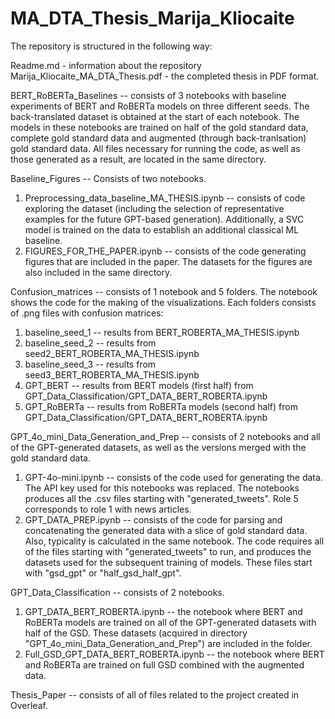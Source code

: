 # MA_DTA_Thesis_Marija_Kliocaite

The repository is structured in the following way:

Readme.md - information about the repository
Marija_Kliocaite_MA_DTA_Thesis.pdf - the completed thesis in PDF format.

BERT_RoBERTa_Baselines -- consists of 3 notebooks with baseline experiments of BERT and RoBERTa models on three different seeds. The back-translated dataset is obtained at the start of each notebook. The models in these notebooks are trained on half of the gold standard data, complete gold standard data and augmented (through back-tranlsation) gold standard data. All files necessary for running the code, as well as those generated as a result, are located in the same directory.

Baseline_Figures -- Consists of two notebooks.
 1. Preprocessing_data_baseline_MA_THESIS.ipynb -- consists of code exploring the dataset (including the selection of representative examples for the future GPT-based generation). Additionally, a SVC model is trained on the data to establish an additional classical ML baseline.
 2. FIGURES_FOR_THE_PAPER.ipynb -- consists of the code generating figures that are included in the paper. The datasets for the figures are also included in the same directory.

Confusion_matrices -- consists of 1 notebook and 5 folders. The notebook shows the code for the making of the visualizations. Each folders consists of .png files with confusion matrices: 
 1. baseline_seed_1 -- results from BERT_ROBERTA_MA_THESIS.ipynb
 2. baseline_seed_2 -- results from seed2_BERT_ROBERTA_MA_THESIS.ipynb
 3. baseline_seed_3 -- results from seed3_BERT_ROBERTA_MA_THESIS.ipynb
 4. GPT_BERT -- results from BERT models (first half) from GPT_Data_Classification/GPT_DATA_BERT_ROBERTA.ipynb
 5. GPT_RoBERTa -- results from RoBERTa models (second half) from GPT_Data_Classification/GPT_DATA_BERT_ROBERTA.ipynb

GPT_4o_mini_Data_Generation_and_Prep -- consists of 2 notebooks and all of the GPT-generated datasets, as well as the versions merged with the gold standard data.
 1. GPT-4o-mini.ipynb -- consists of the code used for generating the data. The API key used for this notebooks was replaced. The notebooks produces all the .csv files starting with "generated_tweets". Role 5 corresponds to role 1 with news articles.
 2. GPT_DATA_PREP.ipynb -- consists of the code for parsing and concatenating the generated data with a slice of gold standard data. Also, typicality is calculated in the same notebook. The code requires all of the files starting with "generated_tweets" to run, and produces the datasets used for the subsequent training of models. These files start with "gsd_gpt" or "half_gsd_half_gpt".

GPT_Data_Classification -- consists of 2 notebooks. 
 1. GPT_DATA_BERT_ROBERTA.ipynb -- the notebook where BERT and RoBERTa models are trained on all of the GPT-generated datasets with half of the GSD. These datasets (acquired in directory "GPT_4o_mini_Data_Generation_and_Prep") are included in the folder.
 2. Full_GSD_GPT_DATA_BERT_ROBERTA.ipynb -- the notebook where BERT and RoBERTa are trained on full GSD combined with the augmented data.

Thesis_Paper -- consists of all of files related to the project created in Overleaf.
